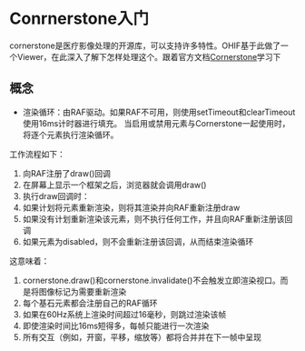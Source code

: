 # Conrnerstone入门
cornerstone是医疗影像处理的开源库，可以支持许多特性。OHIF基于此做了一个Viewer，在此深入了解下怎样处理这个。跟着官方文档[Cornerstone](https://docs.cornerstonejs.org/)学习下

## 概念


* 渲染循环：由RAF驱动。如果RAF不可用，则使用setTimeout和clearTimeout使用16ms计时器进行填充。
当启用或禁用元素与Cornerstone一起使用时，将逐个元素执行渲染循环。

工作流程如下：
1. 向RAF注册了draw()回调
2. 在屏幕上显示一个框架之后，浏览器就会调用draw()
3. 执行draw回调时：
  1. 如果计划将元素重新渲染，则将其渲染并向RAF重新注册draw
  2. 如果没有计划重新渲染该元素，则不执行任何工作，并且向RAF重新注册该回调
  3. 如果元素为disabled，则不会重新注册该回调，从而结束渲染循环

这意味着：
1. cornerstone.draw()和cornerstone.invalidate()不会触发立即渲染视口。而是将图像标记为需要重新渲染
2. 每个基石元素都会注册自己的RAF循环
3. 如果在60Hz系统上渲染时间超过16毫秒，则跳过渲染该帧
4. 即使渲染时间比16ms短得多，每帧只能进行一次渲染
5. 所有交互（例如，开窗，平移，缩放等）都将合并并在下一帧中呈现